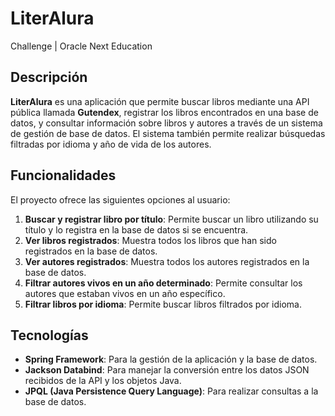 # LiterAlura
Challenge | Oracle Next Education

## Descripción
**LiterAlura** es una aplicación que permite buscar libros mediante una API pública llamada **Gutendex**, registrar los libros encontrados en una base de datos, y consultar información sobre libros y autores a través de un sistema de gestión de base de datos. El sistema también permite realizar búsquedas filtradas por idioma y año de vida de los autores.

## Funcionalidades
El proyecto ofrece las siguientes opciones al usuario:
1. **Buscar y registrar libro por título**: Permite buscar un libro utilizando su título y lo registra en la base de datos si se encuentra.
2. **Ver libros registrados**: Muestra todos los libros que han sido registrados en la base de datos.
3. **Ver autores registrados**: Muestra todos los autores registrados en la base de datos.
4. **Filtrar autores vivos en un año determinado**: Permite consultar los autores que estaban vivos en un año específico.
5. **Filtrar libros por idioma**: Permite buscar libros filtrados por idioma.

## Tecnologías
- **Spring Framework**: Para la gestión de la aplicación y la base de datos.
- **Jackson Databind**: Para manejar la conversión entre los datos JSON recibidos de la API y los objetos Java.
- **JPQL (Java Persistence Query Language)**: Para realizar consultas a la base de datos.
